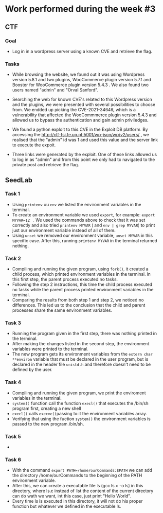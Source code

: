 # Work performed during the week #3

## CTF

### Goal
- Log in in a wordpress server using a known CVE and retrieve the flag.

### Tasks
- While browsing the website, we found out it was using Wordpress version 5.8.1 and two plugins, WooCommerce plugin version 5.7.1 and Booster for WooCommerce plugin version 5.4.3 . We also found two users named "admin" and "Orval Sanford".

- Searching the web for known CVE's related to this Wordpress version and the plugins, we were presented with several possibilities to choose from. We endded up picking the CVE-2021-34646, which is a vulnerability that affected the WooCommmerce plugin version 5.4.3 and allowed us to bypass the authentication and gain admin priviledges.

- We found a python exploit to this CVE in the Exploit DB platform. By accessing the http://ctf-fsi.fe.up.pt:5001/wp-json/wp/v2/users/ , we realised that the "admin" id was 1 and used this value and the server link to execute the expoit.

- Three links were generated by the exploit. One of these links allowed us to log in as "admin" and from this point we only had to navigated to the private post and retrieve the flag.


## SeedLab

### Task 1 
- Using ``printenv`` ou ``env`` we listed the environment variables in the terminal.
- To create an environment variable we used ``export``, for example: ``export MYVAR=12 `` . We used the commands above to check that it was set correctly and also tried ``printenv MYVAR`` ( and ``env | grep MYVAR``) to print just our environment variable instead of all of them.
- Using ``unset`` we removed our environment variable, ``unset MYVAR`` in this specific case. After this, running ``printenv MYVAR`` in the terminal returned nothing.

### Task 2
- Compiling and running the given program, using ``fork()``, it created a child process, which printed environment variables in the terminal. In this first step, the parent process executed no tasks. 
- Following the step 2 instructions, this time the child process executed no tasks while the parent process printed environment variables in the terminal.
- Comparing the results from both step 1 and step 2, we noticed no differences. This led us to the conclusion that the child and parent processes share the same environment variables.

### Task 3
- Running the program given in the first step, there was nothing printed in the terminal.
- After making the changes listed in the second step, the environment variables were printed to the terminal.
- The new program gets its environment variables from the ``extern char **environ`` variable that must be declared in the user program, but is declared in the header file ``unistd.h`` and therefore doesn't need to be defined by the user.

### Task 4 
- Compiling and running the given program, we print the enviroment variables in the terminal.
- ``system()`` function call the function ``execl()`` that executes the /bin/sh program first, creating a new shell
- ``execl()`` calls ``execve()``passing to it the environment variables array.
- Verifying that using the fuction ``system()`` the environment variables is passed to the new program /bin/sh.

### Task 5
- 

### Task 6
- With the command ``export PATH=/home/ourCommands:$PATH`` we can add the directory /home/ourCommands to the
beginning of the PATH environment variable.
- After this, we can create a executable file ls (gcc ls.c -o ls) in this directory, where ls.c instead of list the content of the current directory can do wath we want, int this case, just print "Hello World".
- Every time ls is executed in this directory, it will not do his proper function but whatever we defined in the executable ls.
